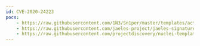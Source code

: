 ```yaml
---
id: CVE-2020-24223
pocs:
    - https://raw.githubusercontent.com/1N3/Sn1per/master/templates/active/CVE-2020-24223_-_Mara_CMS_7.5_Reflective_XSS.sh
    - https://raw.githubusercontent.com/jaeles-project/jaeles-signatures/master/cves/mara-cms-reflective-xss-cve-2020-24223.yaml
    - https://raw.githubusercontent.com/projectdiscovery/nuclei-templates/master/cves/CVE-2020-24223.yaml
---
```

